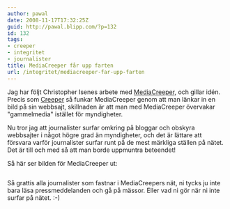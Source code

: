 ```yaml
---
author: pawal
date: 2008-11-17T17:32:25Z
guid: http://pawal.blipp.com/?p=132
id: 132
tags:
- creeper
- integritet
- journalister
title: MediaCreeper får upp farten
url: /integritet/mediacreeper-far-upp-farten
---
```


Jag har följt Christopher Isenes arbete med <a
href="https://mediacreeper.com/latest">MediaCreeper</a>, och
gillar idén. Precis som <a
href="http://gnuheter.com/creeper/senaste/">Creeper</a> så funkar
MediaCreeper genom att man länkar in en bild på sin webbsajt,
skillnaden är att man med MediaCreeper övervakar "gammelmedia"
istället för myndigheter.

Nu tror jag att journalister surfar omkring på bloggar och obskyra
webbsajter i något högre grad än myndigheter, och det är lättare att
försvara varför journalister surfar runt på de mest märkliga ställen
på nätet. Det är till och med så att man borde uppmuntra beteendet!

Så här ser bilden för MediaCreeper ut:

<img src="https://mediacreeper.com/image-mediacreeper" alt="" />

Så grattis alla journalister som fastnar i MediaCreepers nät, ni tycks
ju inte bara läsa pressmeddelanden och gå på mässor. Eller vad ni gör
när ni inte surfar på nätet. :-)
